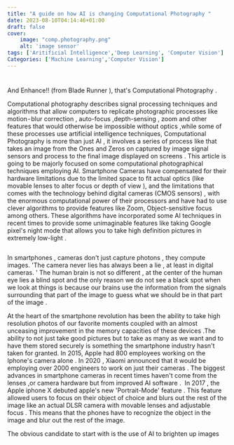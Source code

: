 ```yaml
---
title: "A guide on how AI is changing Computational Photography "
date: 2023-08-10T04:14:46+01:00
draft: false
cover:
    image: "comp.photography.png"
    alt: 'image sensor'
tags: ['Aritificial Intelligence','Deep Learning', 'Computer Vision']
Categories: ['Machine Learning','Computer Vision']
---
```


#
And Enhance!! (from Blade Runner ), that's Computational Photography .





Computational photography describes signal processing techniques and algorithms that allow computers to replicate photographic processes like motion - blur correction , auto-focus ,depth-sensing , zoom and other features that would otherwise be impossible without optics ,while some of these processes use artificial intelligence techniques, Computational Photography is more than just AI , it involves a series of process like that takes an image from the Ones and Zeros on captured by image signal sensors and process to the final image displayed on screens . This article is going to be majorly focused on some computational photographical techniques employing AI.
Smartphone Cameras have compensated for their hardware limitations due to the limited space to fit actual optics (like movable lenses to alter focus or depth of view ), and the limitations that comes with the technology behind digital cameras (CMOS sensors) , with the enormous computational power of their processors and have had to use clever algorithms to provide features like Zoom, Object-sensitive focus among others. These algorithms have incorporated some AI techniques in recent times to provide some unimaginable features like taking Google pixel's night mode that allows you to take high definition pictures in extremely low-light .

<image> 

In smartphones , cameras don't just capture photons , they compute images. 'The camera never lies has always been a lie , at least in digital cameras. '
The human brain is not so different , at the center of the human eye lies a blind spot and the only reason we do not see a black spot when we look at things is because our brains use the information from the signals surrounding that part of the image to guess what we should be in that part of the image .

At the heart of the smartphone revolution has been the ability to take high resolution photos of our favorite moments coupled with an almost unceasing improvement in the memory capacities of these devices .The ability to not just take good pictures but to take as many as we want and to have them stored securely is something the smartphone industry hasn't taken for granted. In 2015, Apple had 800 employees working on the Iphone's camera alone . In 2020 , Xiaomi announced that it would be employing over 2000 engineers to work on just their cameras .
The biggest advances in smartphone cameras in recent times haven't come from the lenses ,or camera hardware but from improved AI software . 
In 2017 , the Apple iphone X debuted apple's new 'Portrait-Mode' feature . This feature allowed users to focus on their object of choice and blurs out the rest of the image like an actual DLSR camera with movable lenses and adjustable focus . This means that the phones have to recognize the object in the image and blur out the rest of the image. 

The obvious candidate to start with is the use of AI to brighten up images
